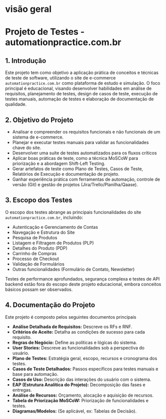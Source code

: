 # visão geral

# Projeto de Testes - automationpractice.com.br

## 1. Introdução

Este projeto tem como objetivo a aplicação prática de conceitos e técnicas de teste de software, utilizando o site de e-commerce `automationpractice.com.br` como plataforma de estudo e simulação. O foco principal é educacional, visando desenvolver habilidades em análise de requisitos, planejamento de testes, design de casos de teste, execução de testes manuais, automação de testes e elaboração de documentação de qualidade.

## 2. Objetivo do Projeto

*   Analisar e compreender os requisitos funcionais e não funcionais de um sistema de e-commerce.
*   Planejar e executar testes manuais para validar as funcionalidades chave do site.
*   Desenvolver uma suíte de testes automatizados para os fluxos críticos
*   Aplicar boas práticas de teste, como a técnica MoSCoW para priorização e a abordagem Shift-Left Testing.
*   Gerar artefatos de teste como Plano de Testes, Casos de Teste, Relatórios de Execução e documentação de projeto.
*   Ganhar experiência prática com ferramentas de automação, controle de versão (Git) e gestão de projetos (Jira/Trello/Planilha/Qaase).

## 3. Escopo dos Testes

O escopo dos testes abrange as principais funcionalidades do site `automationpractice.com.br`, incluindo:

*   Autenticação e Gerenciamento de Contas
*   Navegação e Estrutura do Site
*   Pesquisa de Produtos
*   Listagem e Filtragem de Produtos (PLP)
*   Detalhes do Produto (PDP)
*   Carrinho de Compras
*   Processo de Checkout
*   Validação de Formulários
*   Outras funcionalidades (Formulário de Contato, Newsletter)

Testes de performance aprofundados, segurança complexa e testes de API backend estão fora do escopo deste projeto educacional, embora conceitos básicos possam ser observados.

## 4. Documentação do Projeto

Este projeto é composto pelos seguintes documentos principais 

*   **Análise Detalhada de Requisitos:** Descreve os RFs e RNF.
*   **Critérios de Aceite:** Detalha as condições de sucesso para cada requisito.
*   **Regras de Negócio:** Define as políticas e lógicas do sistema.
*   **User Stories:** Descreve as funcionalidades sob a perspectiva do usuário.
*   **Plano de Testes:** Estratégia geral, escopo, recursos e cronograma dos testes.
*   **Casos de Teste Detalhados:** Passos específicos para testes manuais e base para automação.
*   **Casos de Uso:** Descrição das interações do usuário com o sistema.
*   **EAP (Estrutura Analítica do Projeto):** Decomposição das fases e entregas.
*   **Análise de Recursos:** Orçamento, alocação e aquisição de recursos.
*   **Tabela de Priorização MoSCoW:** Priorização de funcionalidades e testes.
*   **Diagramas/Modelos:** (Se aplicável, ex: Tabelas de Decisão).
